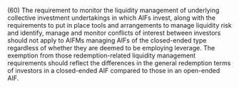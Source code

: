 (60) The requirement to monitor the liquidity management of underlying collective investment undertakings in which AIFs invest, along with the requirements to put in place tools and arrangements to manage liquidity risk and identify, manage and monitor conflicts of interest between investors should not apply to AIFMs managing AIFs of the closed-ended type regardless of whether they are deemed to be employing leverage. The exemption from those redemption-related liquidity management requirements should reflect the differences in the general redemption terms of investors in a closed-ended AIF compared to those in an open-ended AIF.